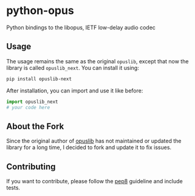 # **python-opus**

Python bindings to the libopus, IETF low-delay audio codec

**Usage**  
------------

The usage remains the same as the original `opuslib`, except that now the library is called `opuslib_next`. You can install it using:

```bash
pip install opuslib-next
```

After installation, you can import and use it like before:

```python
import opuslib_next
# your code here
```

**About the Fork**  
------------

Since the original author of [opuslib](https://github.com/orion-labs/opuslib) has not maintained or updated the library for a long time, I decided to fork and update it to fix issues.

**Contributing**  
-------------

If you want to contribute, please follow the [pep8](http://www.python.org/dev/peps/pep-0008/) guideline and include tests.
